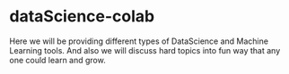 # dataScience-colab
Here we will be providing different types of DataScience and Machine Learning tools. And also we will discuss hard topics into fun way that any one could learn and grow. 
